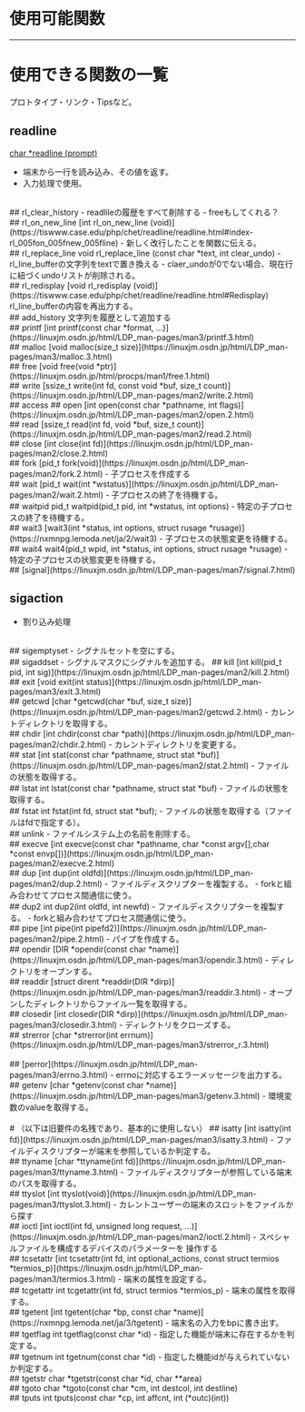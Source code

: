 # 使用可能関数
---
# 使用できる関数の一覧
プロトタイプ・リンク・Tipsなど。

## readline
[char *readline (prompt)](https://nxmnpg.lemoda.net/ja/3/readline)  

- 端末から一行を読み込み、その値を返す。
- 入力処理で使用。  
<br>
## rl_clear_history
- readlileの履歴をすべて削除する
- freeもしてくれる？  
<br>
## rl_on_new_line
[int rl_on_new_line (void)](https://tiswww.case.edu/php/chet/readline/readline.html#index-rl_005fon_005fnew_005fline)  
- 新しく改行したことを関数に伝える。  
<br>
## rl_replace_line
void rl_replace_line (const char *text, int clear_undo)
- rl_line_bufferの文字列をtextで置き換える
- claer_undoが0でない場合、現在行に紐づくundoリストが削除される。  
<br>
## rl_redisplay
[void rl_redisplay (void)](https://tiswww.case.edu/php/chet/readline/readline.html#Redisplay)  
rl_line_bufferの内容を再出力する。  
<br>
## add_history
文字列を履歴として追加する  
<br>
## printf
[int printf(const char *format, ...)](https://linuxjm.osdn.jp/html/LDP_man-pages/man3/printf.3.html)  
<br>
## malloc
[void malloc(size_t size)](https://linuxjm.osdn.jp/html/LDP_man-pages/man3/malloc.3.html)  
<br>
## free
[void free(void *ptr)](https://linuxjm.osdn.jp/html/procps/man1/free.1.html)  
<br>
## write
[ssize_t write(int fd, const void *buf, size_t count)](https://linuxjm.osdn.jp/html/LDP_man-pages/man2/write.2.html)   
<br>
## access
## open
[int open(const char *pathname, int flags)](https://linuxjm.osdn.jp/html/LDP_man-pages/man2/open.2.html)  
<br>
## read
[ssize_t read(int fd, void *buf, size_t count)](https://linuxjm.osdn.jp/html/LDP_man-pages/man2/read.2.html)  
<br>
## close
[int close(int fd)](https://linuxjm.osdn.jp/html/LDP_man-pages/man2/close.2.html)  
<br>
## fork
[pid_t fork(void)](https://linuxjm.osdn.jp/html/LDP_man-pages/man2/fork.2.html)  
- 子プロセスを作成する  
<br>
## wait
[pid_t wait(int *wstatus)](https://linuxjm.osdn.jp/html/LDP_man-pages/man2/wait.2.html)  
- 子プロセスの終了を待機する。  
<br>
## waitpid
pid_t waitpid(pid_t pid, int *wstatus, int options)
- 特定の子プロセスの終了を待機する。  
<br>
## wait3
[wait3(int *status, int options, struct rusage *rusage)](https://nxmnpg.lemoda.net/ja/2/wait3)  
- 子プロセスの状態変更を待機する。  
<br>
## wait4
wait4(pid_t wpid, int *status, int options, struct rusage *rusage)  
- 特定の子プロセスの状態変更を待機する。  
<br>
## [signal](https://linuxjm.osdn.jp/html/LDP_man-pages/man7/signal.7.html)  

<br>

## sigaction
- 割り込み処理  
<br>
## sigemptyset
- シグナルセットを空にする。  
<br>
## sigaddset
- シグナルマスクにシグナルを追加する。
## kill
[int kill(pid_t pid, int sig)](https://linuxjm.osdn.jp/html/LDP_man-pages/man2/kill.2.html)  
<br>
## exit
[void exit(int status)](https://linuxjm.osdn.jp/html/LDP_man-pages/man3/exit.3.html)  
<br>
## getcwd
[char *getcwd(char *buf, size_t size)](https://linuxjm.osdn.jp/html/LDP_man-pages/man2/getcwd.2.html)
- カレントディレクトリを取得する。  
<br>
## chdir
[int chdir(const char *path)](https://linuxjm.osdn.jp/html/LDP_man-pages/man2/chdir.2.html)
- カレントディレクトリを変更する。  
<br>
## stat
[int stat(const char *pathname, struct stat *buf)](https://linuxjm.osdn.jp/html/LDP_man-pages/man2/stat.2.html)
- ファイルの状態を取得する。  
<br>
## lstat
int lstat(const char *pathname, struct stat *buf)
- ファイルの状態を取得する。  
<br>
## fstat
int fstat(int fd, struct stat *buf);
- ファイルの状態を取得する（ファイルはfdで指定する）。  
<br>
## unlink
- ファイルシステム上の名前を削除する。  
<br>
## execve
[int execve(const char *pathname, char *const argv[],char *const envp[])](https://linuxjm.osdn.jp/html/LDP_man-pages/man2/execve.2.html)  
<br>
## dup
[int dup(int oldfd)](https://linuxjm.osdn.jp/html/LDP_man-pages/man2/dup.2.html)
- ファイルディスクリプターを複製する。
- forkと組み合わせてプロセス間通信に使う。  
<br>
## dup2
int dup2(int oldfd, int newfd)
- ファイルディスクリプターを複製する。
- forkと組み合わせてプロセス間通信に使う。  
<br>
## pipe
[int pipe(int pipefd2)](https://linuxjm.osdn.jp/html/LDP_man-pages/man2/pipe.2.html)
- パイプを作成する。  
<br>
## opendir
[DIR *opendir(const char *name)](https://linuxjm.osdn.jp/html/LDP_man-pages/man3/opendir.3.html)
- ディレクトリをオープンする。  
<br>
## readdir
[struct dirent *readdir(DIR *dirp)](https://linuxjm.osdn.jp/html/LDP_man-pages/man3/readdir.3.html)
- オープンしたディレクトリからファイル一覧を取得する。  
<br>
## closedir
[int closedir(DIR *dirp)](https://linuxjm.osdn.jp/html/LDP_man-pages/man3/closedir.3.html)
- ディレクトリをクローズする。  
<br>
## strerror
[char *strerror(int errnum)](https://linuxjm.osdn.jp/html/LDP_man-pages/man3/strerror_r.3.html)
<br>
<br>
## [perror](https://linuxjm.osdn.jp/html/LDP_man-pages/man3/errno.3.html)
- errnoに対応するエラーメッセージを出力する。  
<br>
## getenv
[char *getenv(const char *name)](https://linuxjm.osdn.jp/html/LDP_man-pages/man3/getenv.3.html)
- 環境変数のvalueを取得する。  
<br>
<br>
# （以下は旧要件の名残であり、基本的に使用しない）
## isatty
[int isatty(int fd)](https://linuxjm.osdn.jp/html/LDP_man-pages/man3/isatty.3.html)
- ファイルディスクリプターが端末を参照しているか判定する。  
<br>
## ttyname
[char *ttyname(int fd)](https://linuxjm.osdn.jp/html/LDP_man-pages/man3/ttyname.3.html)
- ファイルディスクリプターが参照している端末のパスを取得する。  
<br>
## ttyslot
[int ttyslot(void)](https://linuxjm.osdn.jp/html/LDP_man-pages/man3/ttyslot.3.html)
- カレントユーザーの端末のスロットをファイルから探す  
<br>
## ioctl
[int ioctl(int fd, unsigned long request, ...)](https://linuxjm.osdn.jp/html/LDP_man-pages/man2/ioctl.2.html)
- スペシャルファイルを構成するデバイスのパラメーターを 操作する  
<br>
## tcsetattr
[int tcsetattr(int fd, int optional_actions, const struct termios *termios_p)](https://linuxjm.osdn.jp/html/LDP_man-pages/man3/termios.3.html)
- 端末の属性を設定する。  
<br>
## tcgetattr
int tcgetattr(int fd, struct termios *termios_p)  
- 端末の属性を取得する。  
<br>
## tgetent
[int tgetent(char *bp, const char *name)](https://nxmnpg.lemoda.net/ja/3/tgetent)
- 端末名の入力をbpに書き出す。  
<br>
## tgetflag
int tgetflag(const char *id)
- 指定した機能が端末に存在するかを判定する。  
<br>
## tgetnum
int tgetnum(const char *id)
- 指定した機能idが与えられていないか判定する。  
<br>
## tgetstr
char *tgetstr(const char *id, char **area)  
<br>
## tgoto
char *tgoto(const char *cm, int destcol, int destline)  
<br>
## tputs
int tputs(const char *cp, int affcnt, int (*outc)(int))
